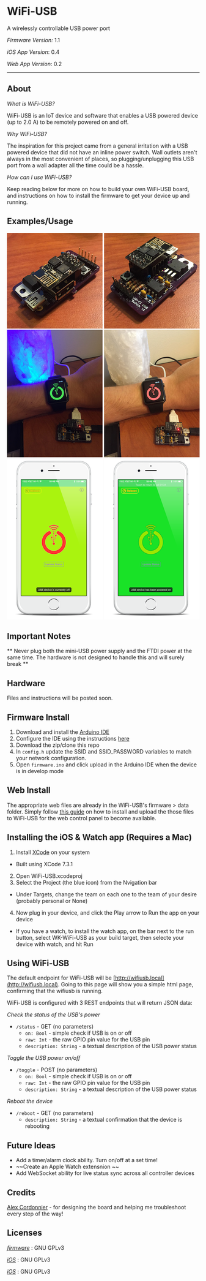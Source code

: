 # WiFi-USB #
A wirelessly controllable USB power port

_Firmware Version:_ 1.1

_iOS App Version_: 0.4

_Web App Version_: 0.2

---

## About ##

_What is WiFi-USB?_

WiFi-USB is an IoT device and software that enables a USB powered device (up to 2.0 A) to be remotely powered on and off.

_Why WiFi-USB?_

The inspiration for this project came from a general irritation with a USB powered device that did not have an inline power switch. Wall outlets aren't always in the most convenient of places, so plugging/unplugging this USB port from a wall adapter all the time could be a hassle.

_How can I use WiFi-USB?_

Keep reading below for more on how to build your own WiFi-USB board, and instructions on how to install the firmware to get your device up and running.

## Examples/Usage ##

![WiFi-USB 1](https://github.com/EPICmynamesBG/WiFi-USB/blob/master/examples/IMG_2189.JPG "WiFi-USB 1")
![WiFi-USB 2](https://github.com/EPICmynamesBG/WiFi-USB/blob/master/examples/IMG_2190.JPG "WiFi-USB 2")
![WiFi-USB Watch 1](https://github.com/EPICmynamesBG/WiFi-USB/blob/master/examples/IMG_2193.JPG "WiFi-USB Watch 1")
![WiFi-USB Watch 2](https://github.com/EPICmynamesBG/WiFi-USB/blob/master/examples/IMG_2194.JPG "WiFi-USB Watch 2")
![WiFi-USB iOS 1](https://github.com/EPICmynamesBG/WiFi-USB/blob/master/examples/IMG_2195.png "WiFi-USB iOS 1")
![WiFi-USB iOS 2](https://github.com/EPICmynamesBG/WiFi-USB/blob/master/examples/IMG_2196.png "WiFi-USB iOS 2")

## Important Notes ##

** Never plug both the mini-USB power supply and the FTDI power at the same time. The hardware is not designed to handle this and will surely break **


## Hardware ##

Files and instructions will be posted soon.

## Firmware Install ##


1. Download and install the [Arduino IDE](https://www.arduino.cc/en/Main/Software)
2. Configure the IDE using the instructions [here](https://github.com/esp8266/arduino#installing-with-boards-manager)
3. Download the zip/clone this repo
4. In `config.h` update the SSID and SSID_PASSWORD variables to match your network configuration.
5. Open `firmware.ino` and click upload in the Arduino IDE when the device is in develop mode

## Web Install ##

The appropriate web files are already in the WiFi-USB's firmware > data folder. Simply follow [this guide](https://github.com/esp8266/arduino-esp8266fs-plugin) on how to install and upload the those files to WiFi-USB for the web control panel to become available.

## Installing the iOS & Watch app (Requires a Mac) ##

1. Install [XCode](https://itunes.apple.com/us/app/xcode/id497799835?mt=12) on your system
  - Built using XCode 7.3.1
2. Open  WiFi-USB.xcodeproj
3. Select the Project (the blue icon) from the Nvigation bar
  - Under Targets, change the team on each one to the team of your desire (probably personal or None)
4. Now plug in your device, and click the Play arrow to Run the app on your device
  - If you have a watch, to install the watch app, on the bar next to the run button, select WK-WiFi-USB as your build target, then selecte your device with watch, and hit Run 


## Using WiFi-USB ##


The default endpoint for WiFi-USB will be [http://wifiusb.local](http://wifiusb.local). Going to this page will show you a simple html page, confirming that the wifiusb is running.

WiFi-USB is configured with 3 REST endpoints that will return JSON data:


_Check the status of the USB's power_
* `/status` - GET (no parameters)
  * `on: Bool` - simple check if USB is on or off
  * `raw: Int` - the raw GPIO pin value for the USB pin 
  * `description: String` - a textual description of the USB power status


_Toggle the USB power on/off_
* `/toggle` - POST (no parameters)
  * `on: Bool` - simple check if USB is on or off
  * `raw: Int` - the raw GPIO pin value for the USB pin 
  * `description: String` - a textual description of the USB power status


_Reboot the device_
* `/reboot` - GET (no parameters)
  * `description: String` - a textual confirmation that the device is rebooting


## Future Ideas ##
* Add a timer/alarm clock ability. Turn on/off at a set time!
* ~~Create an Apple Watch extensnion ~~
* Add WebSocket ability for live status sync across all controller devices


## Credits ##


[Alex Cordonnier](https://github.com/ajcord) - for designing the board and helping me troubleshoot every step of the way!

## Licenses ##

[_firmware_](https://github.com/EPICmynamesBG/WiFi-USB/blob/master/firmware/LICENSE) : GNU GPLv3

[_iOS_](https://github.com/EPICmynamesBG/WiFi-USB/blob/master/iOS/LICENSE) : GNU GPLv3

[_iOS_](https://github.com/EPICmynamesBG/WiFi-USB/blob/master/web/LICENSE) : GNU GPLv3
